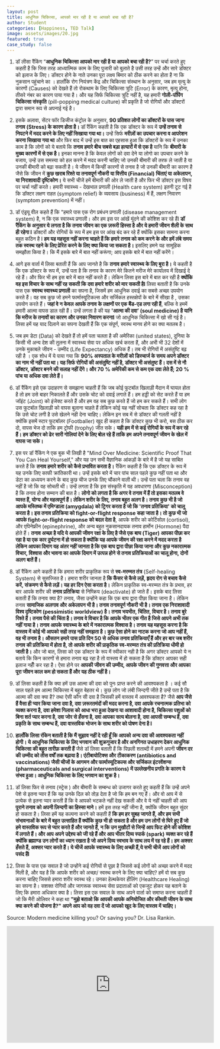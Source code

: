 ```yaml
---
layout: post
title: आधुनिक चिकित्सा, आपको मार रही है या आपको बचा रही है?
author: Student
categories: [Happiness, TED Talk]
image: assets/images/20.jpg
featured: true
case_study: false
---
```


1. डॉ लीसा रैंकिंग “**आधुनिक चिकित्सा आपको मार रही है या आपको बचा रही है?**” पर चर्चा करते हुए कहती है कि जिस तरह आध्यात्मिक काम के लिए पुजारी को बुलाते है उसी तरह उन्हें और सारे डॉक्टर को इलाज के लिए। डॉक्टर होने के नाते उनका पूरा लक्ष्य बिमार को ठीक करने का होता है ना कि नुकसान पहुंचाने का । हालाँकि रोग नियंत्रण केंद्र और चिकित्सा संस्थान के अनुसार, जब हम मृत्यु के कारणों (Causes) को देखते हैं तो रोकथाम के लिए चिकित्सा त्रुटि (Error) के कारण, मृत्यु होना, तीसरे नंबर का कारण पाया गया  है। और यह सिर्फ चिकित्सा त्रुटि नहीं है, यह हमारी **गोली-पॉपिंग चिकित्सा संस्कृति**  (pill-popping medical culture) की प्रकृति है जो रोगियों और डॉक्टरों द्वारा समान रूप से अपनाई गई है।

2. इसके अलावा, सेंटर फॉर डिजीज कंट्रोल के अनुसार, **90 प्रतिशत लोगों का डॉक्टरों के पास जाना तनाव (Stress) के कारण होता  है।** डॉ रैंकिंग  कहती है कि एक डॉक्टर के रूप में **उन्हें तनाव से निपटने में मदद करने के लिए नहीं सिखाया गया था।** उन्हें सिर्फ **मरीज़ों का उपचार करना व आपरेशन करना सिखाया गया था** और फिर बाद में उन्हें इस बात का एहसास हुआ कि डॉक्टरों के रूप में उनका काम है कि लोगों को ये बताये कि **तनाव हमारे बीच सबसे बड़ा हत्यारों में से एक है** यानि कि **बीमारी के मुख्य कारणों में से एक है।** इनका मानना है कि केवल लोगों को दवा देने या लोगो का उपचार करने के बजाय, उन्हें उस समस्या को हल करने में मदद करनी चाहिए  जो उनकी बीमारी की तरफ ले जाती है या उनकी बीमारी को बढ़ा सकती है। ये जीवन में किन्हीं कारणों से तनाव है जो उनकी बीमारी का कारण है जैसे कि जीवन में **कुछ खराब रिश्ते या तनावपूर्ण नौकरी या वित्तीय (Financial) चिंताएं या अकेलापन, या निराशावादी दृष्टिकोण।** ये सभी चीजें हमें बीमारी की ओर ले जाती है और फिर भी डॉक्टर इस विषय पर चर्चा नहीं करते। हमारी स्वास्थ्य - देखभाल प्रणाली (Health care system) इतनी टूट गई है कि डॉक्टर लक्षण राहत (symptom relief) के व्यवसाय (business) में हैं, लक्षण निवारण (symptom prevention) में नहीं।

3. डॉ एंड्रयू वील कहते हैं कि "हमारे पास एक रोग प्रबंधन प्रणाली (disease management system) है, न कि एक स्वास्थ्य प्रणाली। और  हम इस पर आंखें मूंदने की कोशिश कर रहे हैंI **डॉ रैंकिंग के अनुसार ये लगता है कि  तनाव जीवन का एक ज़रूरी हिस्सा है और ये हमारी जीवन शैली के साथ ही रहेगा I** डॉक्टरों और रोगियों के रूप में हम इस पर आंख बंद कर रहे हैं क्योंकि इसका सामना करना बहुत कठिन है I **हम यह महसूस नहीं करना चाहते हैं कि हमारे तनाव को कम करने के और हमें लंबे समय तक स्वस्थ रहने के लिए प्रेरित करने के लिए क्या किया जा सकता है।** इसलिए हमने यह सामूहिक समझौता किया है। कि मैं इसके बारे में बात नहीं करूंगा; आप इसके बारे में बात नहीं करेंगे।

4. आगे इस वार्ता में लिसा बताती हैं कि आप जानते है कि **तनाव हमारे स्वास्थ्य के लिए बुरा है।** ये कहती है  कि  एक डॉक्टर के रूप में, उन्हें पता है कि तनाव के कारण मेरे कितने मरीज मेरे कार्यालय में दिखाई दे रहे हैं। और फिर भी हम इस बारे में बात नहीं करते हैं। लेकिन लिसा इस बारे में बात कर रही है **क्योंकि वह इस विचार के साथ नहीं रह सकती कि दवा हमारे शरीर को मार सकती हैI** लिसा बताती है कि उनके पास एक **स्वस्थ स्वास्थ्य प्रणाली** का सपना है, जिसमें हम आधुनिक दवाई का सबसे अच्छा उपयोग करते हैं। वह सब कुछ जो हमने फार्मास्यूटिकल्स और सर्जिकल हस्तक्षेपों के बारे में सीखा है , उसका उपयोग करते हैं। **जहां वे न केवल आपके तनाव के लक्षणों पर एक बैंड-एड लगा रही हैं**, बल्कि वे हममें हमारी आत्मा वापस डाल रही हैं। उन्हें लगता है की यह **'आत्मा की दवा’ (soul medicine) है यानि कि मरीज के तनावों का कारण और उनका निवारण करनाI** जो आधुनिक चिकित्सा में खो सी गई है। लिसा हमें यह याद दिलाने का सपना देखती हैं कि एक संपूर्ण, स्वस्थ मानव होने का क्या मतलब है।

5. जब हम डेटा (Data) को देखते हैं तो हमें पता चलता है की अमेरिका (united states), दुनिया के किसी भी अन्य देश की तुलना में स्वास्थ्य सेवा पर अधिक खर्च करता हैं, और अभी भी 32 देशों में उनके मुकाबले जीवन  - उम्मीद (Life Expectancy) अधिक हैं। तब भी रोगियों में असंतुष्टि बढ़ रही है । एक शोध में ये  पाया गया कि **90% अस्पताल के मरीज़ों को डिस्चार्ज के समय अपने डॉक्टर का नाम भी नहीं पता था। यह सिर्फ रोगियों की असंतुष्टि नहीं है, डॉक्टर भी असंतुष्ट हैं। दस में से नौ डॉक्टर, डॉक्टर बनने की सलाह नहीं देंगे। और 70 % अमेरिकी कम से कम एक  दवा लेते हैं; 20 % पांच या अधिक दवा लेते हैं।**

6. डॉ रैंकिंग इसे एक उदाहरण से समझाना चाहती हैं कि जब कोई फुटबॉल खिलाड़ी मैदान में घायल होता है तो हम उसे बाहर निकालते हैं और उसके चोट  को दवाई लगाते हैं। हम हड्डी को सेट करते हैं या हम जॉइंट  (Joint) को इंजेक्ट करते हैं और हम वह सब कुछ करते हैं जो हम कर सकते हैं। सभी लोग उस फुटबॉल खिलाड़ी को वापस बुलाना चाहते हैं लेकिन कोई यह नहीं सोचता कि डॉक्टर कह रहा है कि उसे चोट लगी है उसे खेलने नही देना चाहिए। लेकिन इन सब में से डॉक्टर की गलती नहीं है क्योंकि इसमें स्टार फुटबॉलर (Footballer) खुद ही कहता है कि डॉक्टर कुछ भी करो, बस ठीक कर दो,  वापस भेज दो ताकि हम ट्रोफी  (trophy) जीत सके। **यही हम में से कई रोगियों के रूप में कर रहे हैं। हम डॉक्टर को ढेर सारी गोलियां देने के लिए बोल रहे हैं ताकि हम अपने तनावपूर्ण जीवन के खेल में वापस जा सके।**

7. इस पर डॉ रैंकिंग  ने एक बुक भी लिखी है  "Mind Over Medicine: Scientific Proof That You Can Heal Yourself," और यह उन सभी वैज्ञानिक आंकड़ों के बारे में है जो यह साबित करते हैं कि **तनाव हमारे शरीर को कैसे प्रभावित करता है।** रैंकिंग कहती है कि एक डॉक्टर के रूप में यह उनके लिए काफी क्रांतिकारी था। उन्हें  इसके बारे में चार पांच साल पहले कुछ नहीं पता था और डेटा का अध्ययन करने के बाद कुछ चीज उनके लिए चौंकाने वाली थी। उन्हें पता चला कि तनाव वह नहीं है जो कि वह सोचती थी। उन्हें लगता है कि इस संस्कृति में यह अवधारणा (Misconception) है कि तनाव होना सम्मान की बात  है। **लोगो को लगता है कि अगर वे तनाव में हैं तो इसका मतलब वे व्यस्त हैं, योग्य और महत्वपूर्ण हैं। लेकिन शरीर के लिए, तनाव बहुत अलग है। तनाव कुछ भी है जो आपके मस्तिष्क में एमिग्डाला (amygdala) को ट्रिगर करता है जो कि 'तनाव प्रतिक्रिया' को चालू करता है। इस तनाव प्रतिक्रिया को fight-or-flight response कहा जाता है। तो कुछ भी जो आपके fight-or-flight response को बदल देता है**, आपके शरीर को कोर्टिसोल (cortisol), और एपिनेफ्रीन (epinephrine), और अन्य बहुत नुकसानदायक तनाव हार्मोन (Hormone) पैदा होते हैं। **तनाव अच्छा है यदि ये आपकी जीवन रक्षा के लिए है जैसे एक बाघ (Tiger) आपका पीछा कर रहा है या एक कार दुर्घटना में हो सकता है क्योंकि यह आपके जीवन की रक्षा करने में मदद करता है लेकिन आपका दिमाग यह अंतर नहीं जानता है कि एक बाघ द्वारा पीछा किया जाना और कुछ नकारात्मक विचार, विश्वास और भावना का आपके दिमाग में उत्पन्न होने से तनाव प्रतिक्रियाओं का चालू होना, दोनों अलग बातें हैं।**

8. डॉ रैंकिंग आगे कहती है कि हमारा शरीर प्राकृतिक रूप से **स्व-मरम्मत तंत्र** (Self-healing System)  से सुसज्जित है। हमारा शरीर जानता है **कि कैंसर से कैसे लड़ें, हृदय रोग से बचाव कैसे करें, संक्रमण से कैसे लड़ें। यह हर दिन ऐसा करता है।** लेकिन प्राकृतिक स्व-मरम्मत तंत्र के प्रभाव, हर बार आपके शरीर की **तनाव प्रतिक्रिया** से निष्क्रिय (deactivate) हो जाते हैं। इसके बाद लिसा बताती हैं कि तनाव क्या है? तनाव, जैसा उन्होंने  कहा कि एक बाघ द्वारा पीछा किया जाना है। लेकिन तनाव **सामाजिक अलगाव और अकेलापन भी है। तनाव तनावपूर्ण नौकरी भी है। तनाव एक निराशावादी विश्व दृष्टिकोण (pessimistic worldview) है। तनाव भयभीत, चिंतित, विचार है। तनाव बुरे रिश्ते हैं। तनाव पैसे की चिंता है। तनाव वे विचार है कि आपके भीतर एक गीत है जिसे आपने अभी तक नहीं गाया है। तनाव आपके स्वास्थ्य के बारे में नकारात्मक विश्वास है। तनाव यह महसूस करना है कि वास्तव में कोई भी आपको सही तरह नहीं समझता है। कुछ ऐसा होने का नाटक करना जो आप नहीं हैं, वह भी तनाव है। औसतन हमारे पास प्रति दिन 50 से अधिक तनाव प्रतिक्रियाएँ हैं और हर बार जब शरीर तनाव की प्रतिक्रिया में होता है, तो आपके शरीर की प्राकृतिक स्व-मरम्मत तंत्र की प्रतिक्रिया धीमी हो जाती है।** और जो बात, लिसा को एक डॉक्टर के रूप में स्वीकार नही है कि अगर डॉक्टर आपको ये न बताये कि किन कारणों से हमारा तनाव बढ़ रहा है तो वास्तव में हो सकता है कि डॉक्टर आपका सही इलाज नहीँ कर रहा है। ऐसा होने पर **आपकी जीवन की उम्मीद, आपके जीवन की गुणवत्ता और आपका पूरा जीवन काल कम हो सकता हैं और यह ठीक नहीं है।**

9. डॉ लिसा  कहती है कि क्या हमें उस आत्मा की दवा को पुनः प्राप्त करने की आवश्यकता है । कई सौ साल पहले हम आत्मा चिकित्सा में बहुत बेहतर थे। कुछ लोग जो लंबी जिन्दगी जीते है उन्हें पता है कि आत्मा की दवा क्या है? तथा ऐसी कौन सी दवा है जिसकी हमें वास्तव में आवश्यकता है? जैसे **आप जैसे हैं वैसा ही प्यार किया जाना दवा है, दवा ज़रूरतमंदों की मदद करना है, दवा आपके रचनात्मक प्रतिभा को व्यक्त करना है, दवा हमेशा गिलास को आधा भरा हुआ देखना या आशावादी होना है, चिकित्सा पशुओं को बिना शर्त प्यार करना है, दवा जोर से हँसना है, दवा आपका सत्य बोलना है, दवा आपसी सम्बन्ध हैं, दवा  प्रकृति के साथ सम्बन्ध हैं, दवा वास्तविक भोजन के साथ शरीर को पोषण देना है I**

10. **हालाँकि लिसा रंकिन बताती है कि मैं सुझाव नहीं दे रही हूँ कि आपको अन्य दवा की आवश्यकता नहीं होगी। ये आधुनिक चिकित्सा के लिए भगवान की शुक्रगुजार है और अनगिनत उधाहरण देकर आधुनिक चिकित्सा  की बहुत तारीफ़ करती हैं** जैसे डॉ लिसा बताती हैं कि पिछली शताब्दी में हमने अपनी **जीवन दर की उम्मीद को तीस वर्षों तक बढ़ाया है। एंटीबायोटिक्स और टीकाकरण (antibiotics and vaccinations) जैसी चीजों के आगमन और फार्मास्यूटिकल्स और सर्जिकल इंटरवेंशन्स (pharmaceuticals  and surgical interventions) में उल्लेखनीय प्रगति के कारण ये संभव  हुआ। आधुनिक चिकित्सा के लिए भगवान का शुक्र है।**

11. डॉ लिसा फिर से तनाव (स्ट्रेस ) और बीमारी के सम्बन्ध को उजागर करते हुए कहती हैं कि उन्हें अपने पेशे से इतना प्यार हैं कि यह उनके दिल को तोड़ देता है जो कि हम बन गए हैं। और वो आप में से प्रत्येक से इतना प्यार करती हैं  कि वे आपको भटकते नहीं देख सकती  और वे  ये नहीं चाहती की आप  **पुराने तनाव को अपनी ज़िन्दगी का हिस्सा माने।** हमें इस तरह नहीं जीना है, क्योंकि जीवन बहुत सुंदर हो सकता है। लिसा हमें यह कल्पना करने को कहती हैं **कि हम हर सुबह  जागते हैं, और हम सभी संभावनाओं के बारे में बहुत उत्साहित हैं क्योंकि कुछ भी हो सकता है और हम उन लोगों से घिरे हुए हैं जो हमे वास्तविक रूप से प्यार करते हैं और जानते हैं, न कि उन मुखौटों से जिन्हें आप फिट होने की कोशिश में लगाते हैं। और आप अपने उद्देश्य को जी रहे हैं और आप भीतर दिव्य स्पार्क (spark) व्यक्त कर रहे हैं क्योंकि ब्रह्माण्ड  उन लोगों का ध्यान रखता है जो अपने दिव्य स्वभाव के साथ लय में रह रहे हैं। हम अक्सर हँसते हैं, अक्सर प्यार करते हैं। ये चीजें आपके स्वास्थ्य के लिए अच्छी हैं,ये सभी चीजें आप लोगों को पसंद हैंI**

12. लिसा के पास एक सवाल है जो उन्होंने कई रोगियों से पूछा है जिससे कई लोगों को अच्छा करने में मदद मिली है, और यह है कि आपके शरीर को अच्छा/ स्वस्थ करने के लिए क्या चाहिए? हमें वो सब कुछ करना चाहिए जिससे हमारा शरीर स्वस्थ रहे। उनका हेल्थकेयर हीलिंग (Healthcare Healing) का सपना है। सशक्त रोगियों और जागरूक स्वास्थ्य सेवा प्रदाताओं को एकजुट होकर यह बताने के लिए कि हमारा अधिकार क्या है। लिसा इस एक सवाल के साथ अपने वार्ता को समाप्त करना चाहती हैं जो कि मैरी ओलिवर ने कहा था **"मुझे बताओ कि आपकी आपके अनियोजित और कीमती जीवन के साथ क्या करने की योजना है?" अपने आप को वह दवा दें जो आपको खुद के लिए वास्तव में चाहिए।**

Source: Modern medicine killing you? Or saving you? Dr. Lisa Rankin.

<p><iframe width="560" height="315" src="https://www.youtube.com/embed/EUYLa7MAlPc" frameborder="0" allow="accelerometer; autoplay; encrypted-media; gyroscope; picture-in-picture" allowfullscreen></iframe></p>
